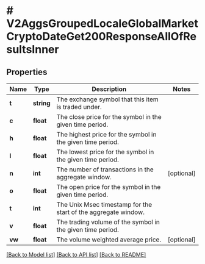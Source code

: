 # # V2AggsGroupedLocaleGlobalMarketCryptoDateGet200ResponseAllOfResultsInner

## Properties

Name | Type | Description | Notes
------------ | ------------- | ------------- | -------------
**t** | **string** | The exchange symbol that this item is traded under. |
**c** | **float** | The close price for the symbol in the given time period. |
**h** | **float** | The highest price for the symbol in the given time period. |
**l** | **float** | The lowest price for the symbol in the given time period. |
**n** | **int** | The number of transactions in the aggregate window. | [optional]
**o** | **float** | The open price for the symbol in the given time period. |
**t** | **int** | The Unix Msec timestamp for the start of the aggregate window. |
**v** | **float** | The trading volume of the symbol in the given time period. |
**vw** | **float** | The volume weighted average price. | [optional]

[[Back to Model list]](../../README.md#models) [[Back to API list]](../../README.md#endpoints) [[Back to README]](../../README.md)
